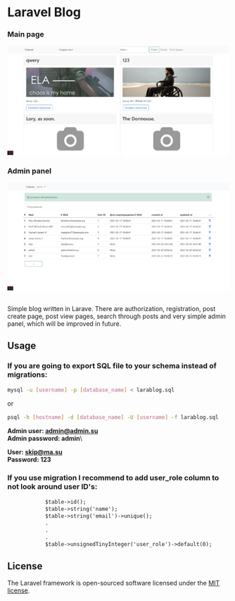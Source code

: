 # Laravel Blog
### Main page
![Main page](https://github.com/neiskip/larablog/blob/main/preview/1.jpg?raw=true)
### Admin panel
![Admin panel](https://github.com/neiskip/larablog/blob/main/preview/2.jpg?raw=true)

## 

Simple blog written in Larave. There are authorization, registration, post create page, post view pages, search through posts and very simple admin panel, which will be improved in future.

## Usage
### If you are going to export SQL file to your schema instead of migrations:
```bash
mysql -u [username] -p [database_name] < larablog.sql
```
or
```bash
psql -h [hostname] -d [database_name] -U [username] -f larablog.sql
```
**Admin user: admin@admin.su**\
**Admin password: admin**\

**User: skip@ma.su**\
**Password: 123**

### If you use migration I recommend to add user_role column to not look around user ID's:

```
            $table->id();
            $table->string('name');
            $table->string('email')->unique();
            .
            .
            .
            $table->unsignedTinyInteger('user_role')->default(0);
```

## License

The Laravel framework is open-sourced software licensed under the [MIT license](https://opensource.org/licenses/MIT).
